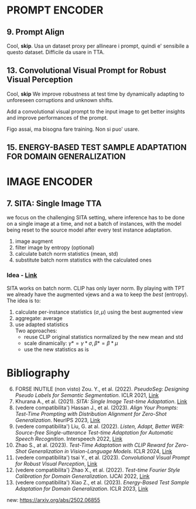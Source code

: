 # PROMPT ENCODER
## 9. Prompt Align
Cool, **skip**. 
Usa un dataset proxy per allineare i prompt, quindi e' sensibile a questo dataset. Difficile da usare in TTA.

## 13. Convolutional Visual Prompt for Robust Visual Perception
Cool, **skip**
We improve robustness at test time by dynamically
adapting to unforeseen corruptions and unknown shifts.

Add a convolutional visual prompt to the input image to get better insights and improve performances 
of the prompt.

Figo assai, ma bisogna fare training. Non si puo' usare.

## 15. ENERGY-BASED TEST SAMPLE ADAPTATION FOR DOMAIN GENERALIZATION

# IMAGE ENCODER
## 7. SITA: Single Image TTA
we focus on the challenging SITA setting, where
inference has to be done on a single image at a time, and not
a batch of instances, with the model being reset to the source
model after every test instance adaptation.

1. image augment
2. filter image by entropy (optional)
3. calculate batch norm statistics (mean, std)
4. substitute batch norm statistics with the calculated ones



### Idea - [Link](https://chat.deepseek.com/a/chat/s/fc66a5b4-3567-4772-aab8-c2b86788c712)

SITA works on batch norm. CLIP has only layer norm. By playing with
TPT we already have the augmented vjews and a wa to keep the _best_ (entropy). The idea is to:
1. calculate per-instance statistics ($\sigma, \mu$) using the best augmented view
2. aggregate: average
3. use adapted statistics  
    Two approaches:
    - reuse CLIP original statistics normalized by the new mean and std
    - scale dinamically: $\gamma* = \gamma * \sigma, \beta* = \beta * \mu$
    - use the new statistics as is


# Bibliography

6. FORSE INUTILE (non visto) <a id="ref-instcal2022"></a> Zou. Y., et al. (2022). _PseudoSeg: Designing Pseudo Labels for Semantic Segmentation_. ICLR 2021, [Link](https://arxiv.org/abs/2010.09713)
7. <a id="ref-sita2021"></a> Khurana A., et al. (2021). _SITA: Single Image Test-time Adaptation_. [Link](https://arxiv.org/abs/2112.02355)
9. (vedere compatibilita') <a id="ref-promptalign2023"></a> Hassan J., et al. (2023). _Align Your Prompts: Test-Time Prompting with Distribution Alignment for Zero-Shot Generalization_. NeurIPS 2023, [Link](https://arxiv.org/abs/2311.01459)
10. (vedere compatibilita') <a id="ref-suta2022"></a> Liu, G. at al. (2022). _Listen, Adapt, Better WER: Source-free Single-utterance Test-time Adaptation for Automatic Speech Recognition_. Interspeech 2022, [Link](https://arxiv.org/abs/2203.14222)
11. <a id="ref-rl2023"></a> Zhao S., at al. (2023). _Test-Time Adaptation with CLIP Reward for Zero-Shot Generalization in Vision-Language Models_. ICLR 2024, [Link](https://arxiv.org/abs/2305.18010)
13. (vedere compatibilita') <a id="ref-cvp2023"></a> tsai Y., et al. (2023). _Convolutional Visual Prompt for Robust Visual Perception_, [Link](https://arxiv.org/abs/2303.00198)
14. (vedere compatibilita') <a id="ref-tafcal2022"></a> Zhao X., et al. (2022). _Test-time Fourier Style Calibration for Domain Generalization_. IJCAI 2022, [Link](https://arxiv.org/abs/2205.06427)
15. (vedere compatibilita') <a id="ref-esa2023"></a> Xiao Z., et al. (2023). _Energy-Based Test Sample Adaptation for Domain Generalization_. ICLR 2023, [Link](https://arxiv.org/abs/2302.11215)

new: https://arxiv.org/abs/2502.06855